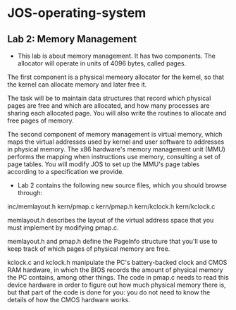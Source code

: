 # JOS-operating-system

## Lab 2: Memory Management

* This lab is about memory management. It has two components. The allocator will operate in units of 4096 bytes, called pages.

The first component is a physical memeory allocator for the kernel, so that the kernel can allocate memory and later free it.

The task will be to maintain data structures that record which physical pages are free and which are allocated, and how many processes are sharing each allocated page. You will also write the routines to allocate and free pages of memory.

The second component of memory management is virtual memory, which maps the virtual addresses used by kernel and user software to addresses in physical memory. The x86 hardware's memory management unit (MMU) performs the mapping when instructions use memory, consulting a set of page tables. You will modify JOS to set up the MMU's page tables according to a specification we provide.

* Lab 2 contains the following new source files, which you should browse through:

inc/memlayout.h
kern/pmap.c
kern/pmap.h
kern/kclock.h
kern/kclock.c

memlayout.h describes the layout of the virtual address space that you must implement by modifying pmap.c. 

memlayout.h and pmap.h define the PageInfo structure that you'll use to keep track of which pages of physical memory are free. 

kclock.c and kclock.h manipulate the PC's battery-backed clock and CMOS RAM hardware, in which the BIOS records the amount of physical memory the PC contains, among other things. The code in pmap.c needs to read this device hardware in order to figure out how much physical memory there is, but that part of the code is done for you: you do not need to know the details of how the CMOS hardware works.

